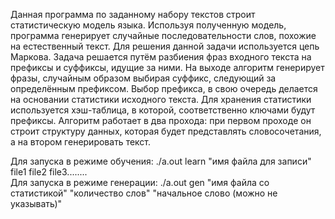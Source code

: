 Данная программа по заданному набору текстов строит статистическую модель языка. Используя полученную модель, программа генерирует случайные последовательности слов, похожие на естественный текст. 
Для решения данной задачи используется цепь Маркова. Задача решается путём разбиения фраз входного текста на префиксы и суффиксы, идущие за ними. На выходе алгоритм генерирует фразы, случайным образом выбирая суффикс, следующий за определённым префиксом. Выбор префикса, в свою очередь делается на основании статистики исходного текста. Для хранения статистики используется хэш-таблица, в которой, соответственно ключами будут префиксы. Алгоритм работает в два прохода: при первом проходе он строит структуру данных, которая будет представлять словосочетания, а на втором генерировать текст.  

Для запуска в режиме обучения: ./a.out learn "имя файла для записи" file1 file2 file3........<br/>
Для запуска в режиме генерации: ./a.out gen "имя файла со статистикой" "количество слов" "начальное слово (можно не указывать)"<br/>

